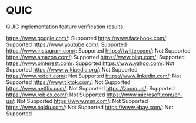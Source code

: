 # QUIC
QUIC implementation feature verification results. <br />

https://www.google.com/: Supported
https://www.facebook.com/: Supported
https://www.youtube.com/: Supported
https://www.instagram.com/: Supported
https://twitter.com/: Not Supported
https://www.amazon.com/: Supported
https://www.bing.com/: Supported
https://www.pinterest.com/: Supported
https://www.yahoo.com/: Not Supported
https://www.wikipedia.org/: Not Supported
https://www.reddit.com/: Not Supported
https://www.linkedin.com/: Not Supported
https://www.tiktok.com/: Not Supported
https://www.netflix.com/: Not Supported
https://zoom.us/: Supported
https://www.roblox.com/: Not Supported
https://www.microsoft.com/en-us/: Not Supported
https://www.msn.com/: Not Supported
https://www.baidu.com/: Not Supported
https://www.ebay.com/: Not Supported



